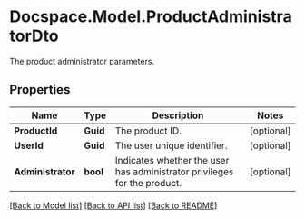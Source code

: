 # Docspace.Model.ProductAdministratorDto
The product administrator parameters.

## Properties

Name | Type | Description | Notes
------------ | ------------- | ------------- | -------------
**ProductId** | **Guid** | The product ID. | [optional] 
**UserId** | **Guid** | The user unique identifier. | [optional] 
**Administrator** | **bool** | Indicates whether the user has administrator privileges for the product. | [optional] 

[[Back to Model list]](../README.md#documentation-for-models) [[Back to API list]](../README.md#documentation-for-api-endpoints) [[Back to README]](../README.md)

